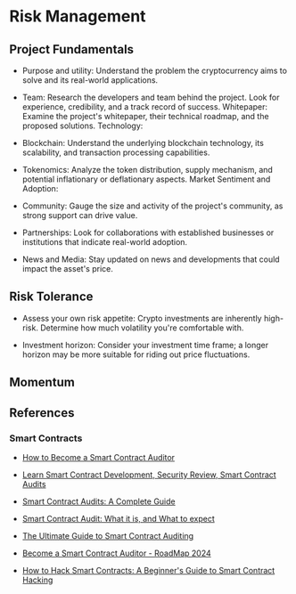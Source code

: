 # Risk Management

## Project Fundamentals

* Purpose and utility: Understand the problem the cryptocurrency aims to solve and its real-world applications.

* Team: Research the developers and team behind the project. Look for experience, credibility, and a track record of success.
Whitepaper: Examine the project's whitepaper, their technical roadmap, and the proposed solutions.
Technology:

* Blockchain: Understand the underlying blockchain technology, its scalability, and transaction processing capabilities.

* Tokenomics: Analyze the token distribution, supply mechanism, and potential inflationary or deflationary aspects.
Market Sentiment and Adoption:

* Community: Gauge the size and activity of the project's community, as strong support can drive value.

* Partnerships: Look for collaborations with established businesses or institutions that indicate real-world adoption.

* News and Media: Stay updated on news and developments that could impact the asset's price.


## Risk Tolerance

* Assess your own risk appetite: Crypto investments are inherently high-risk. Determine how much volatility you're comfortable with.

* Investment horizon: Consider your investment time frame; a longer horizon may be more suitable for riding out price fluctuations.

## Momentum



## References

### Smart Contracts
* [How to Become a Smart Contract Auditor](https://medium.com/cyfrin/how-to-become-a-smart-contract-auditor-0180ca002e4e)

* [Learn Smart Contract Development, Security Review, Smart Contract Audits](https://medium.com/cyfrin/learn-smart-contract-development-security-review-smart-contract-audits-4dfbcc47daea)

* [Smart Contract Audits: A Complete Guide](https://medium.com/coinmonks/smart-contract-audits-a-complete-guide-39781ef2c972)

* [Smart Contract Audit: What it is, and What to expect](https://medium.com/coinmonks/smart-contract-audit-what-it-is-and-what-to-expect-da0aa882469c)

* [The Ultimate Guide to Smart Contract Auditing](https://medium.com/@tomarpari90/the-ultimate-guide-to-smart-contract-auditing-86612cf10edd)

* [Become a Smart Contract Auditor - RoadMap 2024](https://medium.com/@JohnnyTime/become-a-smart-contract-auditor-smart-contract-auditing-roadmap-2023-6b803bf10a52)

* [How to Hack Smart Contracts: A Beginner's Guide to Smart Contract Hacking](https://medium.com/@JohnnyTime/how-to-hack-smart-contracts-a-beginners-guide-to-smart-contract-hacking-17670238fcf6)